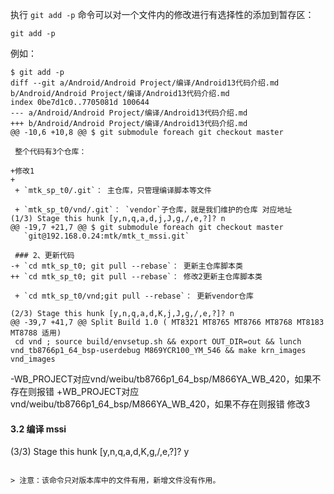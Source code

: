 执行 `git add -p` 命令可以对一个文件内的修改进行有选择性的添加到暂存区：

```shell
git add -p 
```

例如：

```shell
$ git add -p
diff --git a/Android/Android Project/编译/Android13代码介绍.md b/Android/Android Project/编译/Android13代码介绍.md
index 0be7d1c0..7705081d 100644
--- a/Android/Android Project/编译/Android13代码介绍.md
+++ b/Android/Android Project/编译/Android13代码介绍.md
@@ -10,6 +10,8 @@ $ git submodule foreach git checkout master

 整个代码有3个仓库：

+修改1
+
 + `mtk_sp_t0/.git`： 主仓库，只管理编译脚本等⽂件

 + `mtk_sp_t0/vnd/.git`： `vendor`⼦仓库，就是我们维护的仓库 对应地址
(1/3) Stage this hunk [y,n,q,a,d,j,J,g,/,e,?]? n
@@ -19,7 +21,7 @@ $ git submodule foreach git checkout master
   `git@192.168.0.24:mtk/mtk_t_mssi.git`

 ### 2、更新代码
-+ `cd mtk_sp_t0; git pull --rebase`： 更新主仓库脚本类
++ `cd mtk_sp_t0; git pull --rebase`： 修改2更新主仓库脚本类

 + `cd mtk_sp_t0/vnd;git pull --rebase`： 更新vendor仓库

(2/3) Stage this hunk [y,n,q,a,d,K,j,J,g,/,e,?]? n
@@ -39,7 +41,7 @@ Split Build 1.0 ( MT8321 MT8765 MT8766 MT8768 MT8183 MT8788 适⽤)
 cd vnd ; source build/envsetup.sh && export OUT_DIR=out && lunch vnd_tb8766p1_64_bsp-userdebug M869YCR100_YM_546 && make krn_images vnd_images
 ```

-WB_PROJECT对应vnd/weibu/tb8766p1_64_bsp/M866YA_WB_420，如果不存在则报错
+WB_PROJECT对应vnd/weibu/tb8766p1_64_bsp/M866YA_WB_420，如果不存在则报错 修改3

 #### 3.2 编译 mssi

(3/3) Stage this hunk [y,n,q,a,d,K,g,/,e,?]? y

```

> 注意：该命令只对版本库中的文件有用，新增文件没有作用。